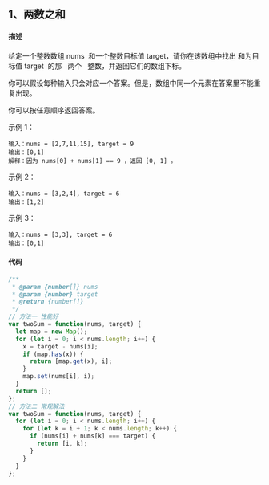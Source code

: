 <!--
 * @Description:
 * @Author: 郜鹏飞
 * @Date: 2021-10-10 12:44:32
 * @LastEditTime: 2021-10-11 10:22:31
-->

## 1、两数之和

#### 描述

给定一个整数数组 nums  和一个整数目标值 target，请你在该数组中找出 和为目标值 target  的那   两个   整数，并返回它们的数组下标。

你可以假设每种输入只会对应一个答案。但是，数组中同一个元素在答案里不能重复出现。

你可以按任意顺序返回答案。

示例 1：

    输入：nums = [2,7,11,15], target = 9
    输出：[0,1]
    解释：因为 nums[0] + nums[1] == 9 ，返回 [0, 1] 。

示例 2：

    输入：nums = [3,2,4], target = 6
    输出：[1,2]

示例 3：

    输入：nums = [3,3], target = 6
    输出：[0,1]

#### 代码

```js
/**
 * @param {number[]} nums
 * @param {number} target
 * @return {number[]}
 */
// 方法一 性能好
var twoSum = function(nums, target) {
  let map = new Map();
  for (let i = 0; i < nums.length; i++) {
    x = target - nums[i];
    if (map.has(x)) {
      return [map.get(x), i];
    }
    map.set(nums[i], i);
  }
  return [];
};
// 方法二 常规解法
var twoSum = function(nums, target) {
  for (let i = 0; i < nums.length; i++) {
    for (let k = i + 1; k < nums.length; k++) {
      if (nums[i] + nums[k] === target) {
        return [i, k];
      }
    }
  }
};
```
